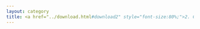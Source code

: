 ```yaml
---
layout: category
title: <a href="../download.html#download2" style="font-size:80%;">2. Core Services</a>
---
```

